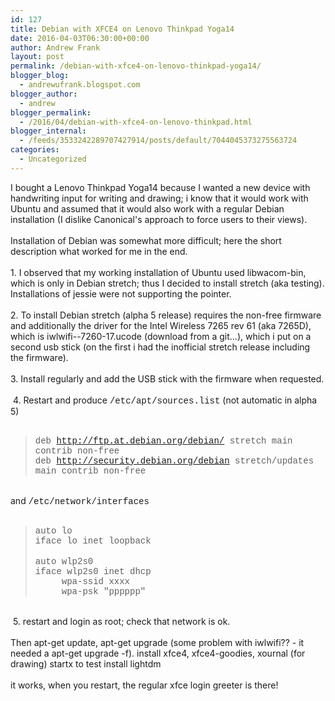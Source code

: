 ```yaml
---
id: 127
title: Debian with XFCE4 on Lenovo Thinkpad Yoga14
date: 2016-04-03T06:30:00+00:00
author: Andrew Frank
layout: post
permalink: /debian-with-xfce4-on-lenovo-thinkpad-yoga14/
blogger_blog:
  - andrewufrank.blogspot.com
blogger_author:
  - andrew
blogger_permalink:
  - /2016/04/debian-with-xfce4-on-lenovo-thinkpad.html
blogger_internal:
  - /feeds/3533242289707427914/posts/default/7044045373275563724
categories:
  - Uncategorized
---
```

I bought a Lenovo Thinkpad Yoga14 because I wanted a new device with handwriting input for writing and drawing; i know that it would work with Ubuntu and assumed that it would also work with a regular Debian installation (I dislike Canonical's approach to force users to their views).<br /><br />Installation of Debian was somewhat more difficult; here the short description what worked for me in the end.<br /><br />1. I observed that my working installation of Ubuntu used libwacom-bin, which is only in Debian stretch; thus I decided to install stretch (aka testing). Installations of jessie were not supporting the pointer.<br /><br />2. To install Debian stretch (alpha 5 release) requires the non-free firmware and additionally the driver for the Intel Wireless 7265 rev 61 (aka 7265D), which is iwlwifi--7260-17.ucode (download from a git...), which i put on a second usb stick (on the first i had the inofficial stretch release including the firmware).<br /><br />3. Install regularly and add the USB stick with the firmware when requested.<br /><br />&nbsp;4. Restart and produce <span style="font-family: &quot;Courier New&quot;,Courier,monospace;">/etc/apt/sources.list</span> (not automatic in alpha 5)<br /><br /><blockquote><span style="font-family: &quot;Courier New&quot;,Courier,monospace;">deb http://ftp.at.debian.org/debian/ stretch main contrib non-free&nbsp;</span><br /><span style="font-family: &quot;Courier New&quot;,Courier,monospace;">deb http://security.debian.org/debian stretch/updates main contrib non-free&nbsp;</span></blockquote><br />and <span style="font-family: &quot;Courier New&quot;,Courier,monospace;">/etc/network/interfaces</span><br /><br /><blockquote><span style="font-family: &quot;Courier New&quot;,Courier,monospace;">auto lo&nbsp;</span><br /><span style="font-family: &quot;Courier New&quot;,Courier,monospace;">iface lo inet loopback&nbsp;</span><br /><br /><span style="font-family: &quot;Courier New&quot;,Courier,monospace;">auto wlp2s0&nbsp;</span><br /><span style="font-family: &quot;Courier New&quot;,Courier,monospace;">iface wlp2s0 inet dhcp&nbsp;</span><br /><span style="font-family: &quot;Courier New&quot;,Courier,monospace;">&nbsp;&nbsp;&nbsp;&nbsp; wpa-ssid xxxx&nbsp;</span><br /><span style="font-family: &quot;Courier New&quot;,Courier,monospace;">&nbsp; &nbsp;&nbsp; wpa-psk "pppppp"</span></blockquote><br />&nbsp;5. restart and login as root; check that network is ok.<br /><br />Then apt-get update, apt-get upgrade (some problem with iwlwifi?? - it needed a apt-get upgrade -f).  install xfce4, xfce4-goodies, xournal (for drawing)  startx to test  install lightdm<br /><br />it works, when you restart, the regular xfce login greeter is there!